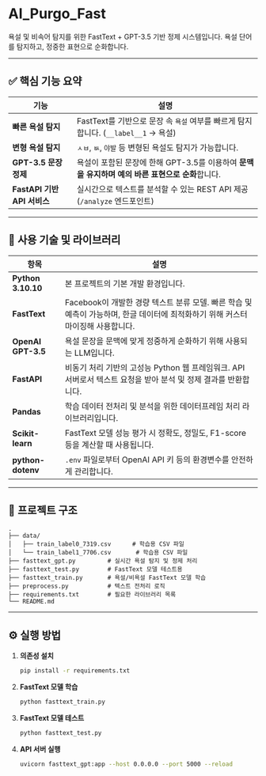 # AI_Purgo_Fast

욕설 및 비속어 탐지를 위한 FastText + GPT-3.5 기반 정제 시스템입니다. 욕설 단어를 탐지하고, 정중한 표현으로 순화합니다.

 
---

## ✅ 핵심 기능 요약

| 기능 | 설명 |
|------|------|
| **빠른 욕설 탐지** | FastText를 기반으로 문장 속 `욕설` 여부를 빠르게 탐지합니다. (`__label__1` → 욕설) |
| **변형 욕설 탐지** | `ㅅㅂ`, `ㅄ`, `야발` 등 변형된 욕설도 탐지가 가능합니다. |
| **GPT-3.5 문장 정제** | 욕설이 포함된 문장에 한해 GPT-3.5를 이용하여 **문맥을 유지하며 예의 바른 표현으로 순화**합니다. |
| **FastAPI 기반 API 서비스** | 실시간으로 텍스트를 분석할 수 있는 REST API 제공 (`/analyze` 엔드포인트) |

---

## 🔧 사용 기술 및 라이브러리

| 항목 | 설명 |
|------|------|
| **Python 3.10.10** | 본 프로젝트의 기본 개발 환경입니다. |
| **FastText** | Facebook이 개발한 경량 텍스트 분류 모델. 빠른 학습 및 예측이 가능하며, 한글 데이터에 최적화하기 위해 커스터마이징해 사용합니다. |
| **OpenAI GPT-3.5** | 욕설 문장을 문맥에 맞게 정중하게 순화하기 위해 사용되는 LLM입니다. |
| **FastAPI** | 비동기 처리 기반의 고성능 Python 웹 프레임워크. API 서버로서 텍스트 요청을 받아 분석 및 정제 결과를 반환합니다. |
| **Pandas** | 학습 데이터 전처리 및 분석을 위한 데이터프레임 처리 라이브러리입니다. |
| **Scikit-learn** | FastText 모델 성능 평가 시 정확도, 정밀도, F1-score 등을 계산할 때 사용됩니다. |
| **python-dotenv** | `.env` 파일로부터 OpenAI API 키 등의 환경변수를 안전하게 관리합니다. |

---

## 📁 프로젝트 구조
```
.
├── data/
│   ├── train_label0_7319.csv      # 학습용 CSV 파일
│   └── train_label1_7706.csv       # 학습용 CSV 파일
├── fasttext_gpt.py         # 실시간 욕설 탐지 및 정제 처리
├── fasttext_test.py        # FastText 모델 테스트용
├── fasttext_train.py       # 욕설/비욕설 FastText 모델 학습
├── preprocess.py           # 텍스트 전처리 로직
├── requirements.txt        # 필요한 라이브러리 목록
└── README.md

```

---

## ⚙️ 실행 방법

1. **의존성 설치**
   ```bash
   pip install -r requirements.txt
   ```

2. **FastText 모델 학습**
    ```bash
    python fasttext_train.py
   ```

3. **FastText 모델 테스트**
    ```bash
    python fasttext_test.py
   ```
   
3. **API 서버 실행**
    ```bash
    uvicorn fasttext_gpt:app --host 0.0.0.0 --port 5000 --reload
   ```
